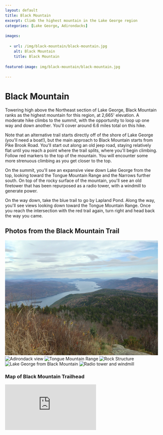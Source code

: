 ```yaml
---
layout: default
title: Black Mountain
excerpt: Climb the highest mountain in the Lake George region
categories: [Lake George, Adirondacks]

images:

  - url: /img/black-mountain/black-mountain.jpg
    alt: Black Mountain
    title: Black Mountain

featured-image: img/black-mountain/black-mountain.jpg

---
```


<h1>Black Mountain</h1>

<p>Towering high above the Northeast section of Lake George, Black Mountain ranks as the highest mountain for this region, at 2,665' elevation. A moderate hike climbs to the summit, with the opportunity to loop up one way and down another. You'll cover around 6.6 miles total on this hike. </p>

<p>Note that an alternative trail starts directly off of the shore of Lake George (you'll need a boat!), but the main approach to Black Mountain starts from Pike Brook Road. You'll start out along an old jeep road, staying relatively flat until you reach a point where the trail splits, where you'll begin climbing. Follow red markers to the top of the mountain. You will encounter some more strenuous climbing as you get closer to the top.</p>

<p>On the summit, you'll see an expansive view down Lake George from the top, looking toward the Tongue Mountain Range and the Narrows further south. On top of the rocky surface of the mountain, you'll see an old firetower that has been repurposed as a radio tower, with a windmill to generate power.</p>

<p>On the way down, take the blue trail to go by Lapland Pond. Along the way, you'll see views looking down toward the Tongue Mountain Range. Once you reach the intersection with the red trail again, turn right and head back the way you came.</p>

<h2>Photos from the Black Mountain Trail</h2>

<div class="fotorama" data-nav="thumbs" data-width="100%"
                     data-ratio="800/600"
                     data-min-width="100%"
                     data-max-width="1000"
                     data-min-height="300"
                     data-max-height="100%" >
<img src="/img/black-mountain/black-mountain.jpg" alt="Lake George from Black Mountain">
<img src="/img/black-mountain/black-mountain-1.jpg" alt="Adirondack view">

<img src="/img/black-mountain/black-mountain-2.jpg" alt="Tongue Mountain Range">

<img src="/img/black-mountain/black-mountain-3.jpg" alt="Rock Structure">

<img src="/img/black-mountain/black-mountain-4.jpg" alt="Lake George from Black Mountain">

<img src="/img/black-mountain/black-mountain-5.jpg" alt="Radio tower and windmill">


</div>

<h3>Map of Black Mountain Trailhead</h3>

<div class="google-maps"><iframe src="https://www.google.com/maps/embed?pb=!1m18!1m12!1m3!1d20390.104270181546!2d-73.5038654680843!3d43.61534401688781!2m3!1f0!2f0!3f0!3m2!1i1024!2i768!4f13.1!3m3!1m2!1s0x89dfe28f2cf7afff%3A0x68784ae43f24d5ee!2s1124+Pike+Brook+Rd%2C+Clemons%2C+NY+12819!5e1!3m2!1sen!2sus!4v1469229507174" frameborder="0" style="border:0" allowfullscreen></iframe></div>